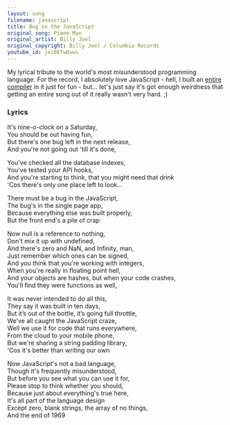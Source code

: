 ```yaml
---  
layout: song  
filename: javascript
title: Bug in the JavaScript
original_song: Piano Man
original_artist: Billy Joel
original_copyright: Billy Joel / Columbia Records
youtube_id: jxi0ETwDvws  
---  
```


My lyrical tribute to the world's most misunderstood programming language. For the record, I absolutely love JavaScript - hell, I built an [entire compiler](https://codewithrockstar.com/online/) in it just for fun - but... let's just say it's got enough weirdness that getting an entire song out of it really wasn't very hard. ;)



### Lyrics  
  
It's nine-o-clock on a Saturday,  
You should be out having fun,  
But there's one bug left in the next release,  
And you're not going out 'till it's done,  
  
You've checked all the database indexes,  
You've tested your API hooks,  
And you're starting to think, that you might need that drink  
'Cos there's only one place left to look...  
  
There must be a bug in the JavaScript,  
The bug's in the single page app,  
Because everything else was built properly,  
But the front end's a pile of crap  
  
Now null is a reference to nothing,  
Don't mix it up with undefined,  
And there's zero and NaN, and Infinity, man,  
Just remember which ones can be signed,  
And you think that you're working with integers,  
When you're really in floating point hell,  
And your objects are hashes, but when your code crashes,  
You'll find they were functions as well,  
  
It was never intended to do all this,  
They say it was built in ten days,  
But it’s out of the bottle, it’s going full throttle,  
We’ve all caught the JavaScript craze,  
Well we use it for code that runs everywhere,  
From the cloud to your mobile phone,  
But we're sharing a string padding library,  
'Cos it's better than writing our own  
  
Now JavaScript's not a bad language,  
Though it's frequently misunderstood,  
But before you see what you can use it for,  
Please stop to think whether you should,  
Because just about everything's true here,  
It's all part of the language design  
Except zero, blank strings, the array of no things,  
And the end of 1969  
